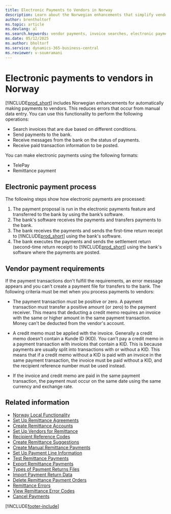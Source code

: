 ```yaml
---
title: Electronic Payments to Vendors in Norway
description: Learn about the Norwegian enhancements that simplify vendor payments, enabling invoice searches, bank transactions, status updates, and electronic payments in various formats.
author: brentholtorf
ms.topic: article
ms.devlang: al
ms.search.keywords: vendor payments, invoice searches, electronic payments, telepay, remittance payment, Norwegian version
ms.date: 05/12/2025
ms.author: bholtorf
ms.service: dynamics-365-business-central
ms.reviewer: v-soumramani
---
```


# Electronic payments to vendors in Norway

[!INCLUDE[prod_short](../../includes/prod_short.md)] includes Norwegian enhancements for automatically making payments to vendors. This reduces errors that occur from manual data entry. You can use this functionality to perform the following operations:  

- Search invoices that are due based on different conditions.  
- Send payments to the bank.  
- Receive messages from the bank on the status of payments.  
- Receive paid transaction information to be posted.  

You can make electronic payments using the following formats:  

- TelePay  
- Remittance payment  

## Electronic payment process

The following steps show how electronic payments are processed:  

1. The payment proposal is run in the electronic payments feature and transferred to the bank by using the bank’s software.  
1. The bank's software receives the payments and transfers payments to the bank.  
1. The bank receives the payments and sends the first-time return receipt to [!INCLUDE[prod_short](../../includes/prod_short.md)] using the bank's software.  
1. The bank executes the payments and sends the settlement return (second-time return receipt) to [!INCLUDE[prod_short](../../includes/prod_short.md)] using the bank's software where the payments are posted.  

## Vendor payment requirements

If the payment transactions don't fulfill the requirements, an error message appears and you can't create a payment file for transfers to the bank. The following criteria must be met when you process payments to vendors:  

- The payment transaction must be positive or zero. A payment transaction must transfer a positive amount (or zero) to the payment receiver. This means that deducting a credit memo requires an invoice with the same or higher amount in the same payment transaction. Money can't be deducted from the vendor's account.  

- A credit memo must be applied with the invoice. Generally a credit memo doesn't contain a Kunde ID (KID). You can't pay a credit memo in a payment transaction with invoices that contain a KID. This is because payments are usually split into transactions with or without a KID. This means that if a credit memo without a KID is paid with an invoice in the same payment transaction, the invoice must be paid without a KID, and the recipient reference number must be used instead.  

- If the invoice and credit memo are paid in the same payment transaction, the payment must occur on the same date using the same currency and exchange rate.  

## Related information

- [Norway Local Functionality](norway-local-functionality.md)   
- [Set Up Remittance Agreements](how-to-set-up-remittance-agreements.md)   
- [Create Remittance Accounts](how-to-create-remittance-accounts.md)   
- [Set Up Vendors for Remittance](how-to-set-up-vendors-for-remittance.md)   
- [Recipient Reference Codes](recipient-reference-codes.md)   
- [Create Remittance Suggestions](how-to-create-remittance-suggestions.md)   
- [Create Manual Remittance Payments](how-to-create-manual-remittance-payments.md)   
- [Set Up Payment Line Information](how-to-set-up-payment-line-information.md)   
- [Test Remittance Payments](how-to-test-remittance-payments.md)   
- [Export Remittance Payments](how-to-export-remittance-payments.md)   
- [Types of Payment Returns Files](types-of-payment-returns-files.md)   
- [Import Payment Return Data](how-to-import-payment-return-data.md)   
- [Delete Remittance Payment Orders](how-to-delete-remittance-payment-orders.md)   
- [Remittance Errors](remittance-errors.md)   
- [View Remittance Error Codes](how-to-view-remittance-error-codes.md)   
- [Cancel Payments](how-to-cancel-payments.md)

[!INCLUDE[footer-include](../../includes/footer-banner.md)]
